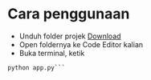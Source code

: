 # Cara penggunaan

- Unduh folder projek [Download](https://github.com/SIUBSI/Tugas-Kelompok/archive/refs/heads/TugasKel.zip)
- Open foldernya ke Code Editor kalian
- Buka terminal, ketik
```py
python app.py```